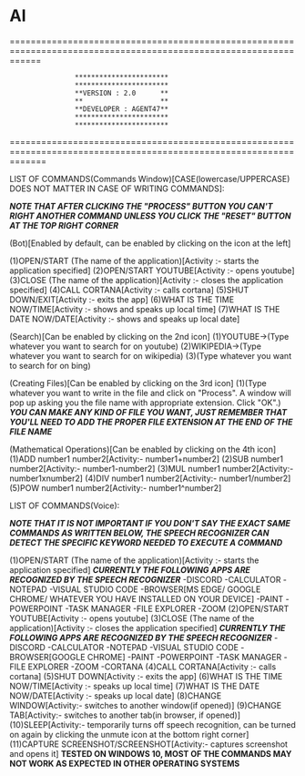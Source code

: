 # AI
==================================================================================================================

					***********************
					***********************
					**VERSION : 2.0	     **
					**	                 **
					**DEVELOPER : AGENT47**
					***********************
					***********************

===================================================================================================================

LIST OF COMMANDS(Commands Window)[CASE(lowercase/UPPERCASE) DOES NOT MATTER IN CASE OF WRITING COMMANDS]:

***NOTE THAT AFTER CLICKING THE "PROCESS" BUTTON YOU CAN'T RIGHT ANOTHER COMMAND UNLESS YOU CLICK
   THE "RESET" BUTTON AT THE TOP RIGHT CORNER***

(Bot)[Enabled by default, can be enabled by clicking on the icon at the left]

 (1)OPEN/START (The name of the application)[Activity :- starts the application specified]
 (2)OPEN/START YOUTUBE[Activity :- opens youtube]
 (3)CLOSE (The name of the application)[Activity :- closes the application specified]
 (4)CALL CORTANA[Activity :- calls cortana]
 (5)SHUT DOWN/EXIT[Activity :- exits the app]
 (6)WHAT IS THE TIME NOW/TIME[Activity :- shows and speaks up local time]
 (7)WHAT IS THE DATE NOW/DATE[Activity :- shows and speaks up local date]

(Search)[Can be enabled by clicking on the 2nd icon]
 (1)YOUTUBE->(Type whatever you want to search for on youtube)
 (2)WIKIPEDIA->(Type whatever you want to search for on wikipedia)
 (3)(Type whatever you want to search for on bing)

(Creating Files)[Can be enabled by clicking on the 3rd icon]
 (1)(Type whatever you want to write in the file and click on "Process". A window will pop up asking you the file name with appropriate extension. Click "OK".)
    ***YOU CAN MAKE ANY KIND OF FILE YOU WANT, JUST REMEMBER THAT YOU'LL NEED TO ADD THE PROPER FILE EXTENSION AT THE END OF THE FILE NAME***

(Mathematical Operations)[Can be enabled by clicking on the 4th icon]
 (1)ADD number1 number2[Activity:- number1+number2]
 (2)SUB number1 number2[Activity:- number1-number2]
 (3)MUL number1 number2[Activity:- number1xnumber2]
 (4)DIV number1 number2[Activity:- number1/number2]
 (5)POW number1 number2[Activity:- number1^number2]

LIST OF COMMANDS(Voice):

***NOTE THAT IT IS NOT IMPORTANT IF YOU DON'T SAY THE EXACT SAME COMMANDS AS WRITTEN BELOW, THE SPEECH RECOGNIZER
   CAN DETECT THE SPECIFIC KEYWORD NEEDED TO EXECUTE A COMMAND***

 (1)OPEN/START (The name of the application)[Activity :- starts the application specified]
    ***CURRENTLY THE FOLLOWING APPS ARE RECOGNIZED BY THE SPEECH RECOGNIZER***
	-DISCORD
	-CALCULATOR
	-NOTEPAD
	-VISUAL STUDIO CODE
	-BROWSER[MS EDGE/ GOOGLE CHROME/ WHATEVER YOU HAVE INSTALLED ON YOUR DEVICE]
	-PAINT
	-POWERPOINT
	-TASK MANAGER
	-FILE EXPLORER
	-ZOOM
 (2)OPEN/START YOUTUBE[Activity :- opens youtube]
 (3)CLOSE (The name of the application)[Activity :- closes the application specified]
   ***CURRENTLY THE FOLLOWING APPS ARE RECOGNIZED BY THE SPEECH RECOGNIZER***
	-DISCORD
	-CALCULATOR
	-NOTEPAD
	-VISUAL STUDIO CODE
	-BROWSER[GOOGLE CHROME]
	-PAINT
	-POWERPOINT
	-TASK MANAGER
	-FILE EXPLORER
	-ZOOM
	-CORTANA
 (4)CALL CORTANA[Activity :- calls cortana]
 (5)SHUT DOWN[Activity :- exits the app]
 (6)WHAT IS THE TIME NOW/TIME[Activity :- speaks up local time]
 (7)WHAT IS THE DATE NOW/DATE[Activity :- speaks up local date]
 (8)CHANGE WINDOW[Activity:- switches to another window(if opened)]
 (9)CHANGE TAB[Activity:- switches to another tab(in browser, if opened)]
 (10)SLEEP[Activity:- temporarily turns off speech recognition, can be turned on again by clicking the unmute icon at the bottom right corner]
 (11)CAPTURE SCREENSHOT/SCREENSHOT[Activity:- captures screenshot and opens it]
					****TESTED ON WINDOWS 10, MOST OF THE COMMANDS MAY NOT WORK AS EXPECTED IN OTHER OPERATING SYSTEMS****
